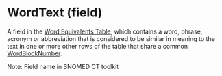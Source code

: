# WordText (field)

A field in the [Word Equivalents Table](word-equivalents-table.md), which contains a word, phrase, acronym or abbreviation that is considered to be similar in meaning to the text in one or more other rows of the table that share a common [WordBlockNumber](wordblocknumber-field.md).

Note: Field name in SNOMED CT toolkit
